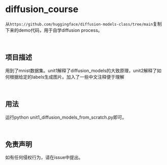 # diffusion_course

从`https://github.com/huggingface/diffusion-models-class/tree/main`复制下来的demo代码，用于自学diffusion process。

<br>

## 项目描述

用到了mnist数据集。unit1解释了diffusion_models的大致原理，unit2解释了如何根据给定的labels生成图片。加入了一些中文注释便于理解

<br>

## 用法

运行python unit1_diffusion_models_from_scratch.py即可。

<br>

## 免责声明
如有任何侵权行为，请在issue中提出。
